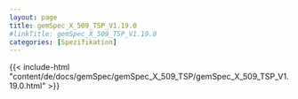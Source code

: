 ```yaml
---
layout: page
title: gemSpec_X_509_TSP_V1.19.0
#linkTitle: gemSpec_X_509_TSP_V1.19.0
categories: [Spezifikation]
---
```

{{< include-html "content/de/docs/gemSpec/gemSpec_X_509_TSP/gemSpec_X_509_TSP_V1.19.0.html" >}}